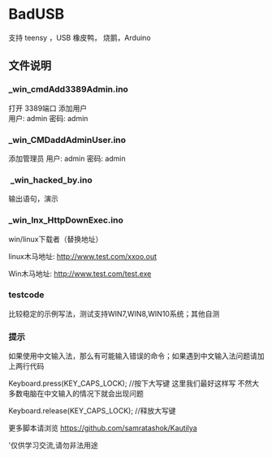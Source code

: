 # BadUSB
支持 teensy ，USB 橡皮鸭， 烧鹅，Arduino

## 文件说明



### _win_cmdAdd3389Admin.ino

打开 3389端口 添加用户  
用户: admin
密码: admin

### _win_CMDaddAdminUser.ino

添加管理员
用户: admin
密码: admin



###  _win_hacked_by.ino
输出语句，演示



### _win_lnx_HttpDownExec.ino

win/linux下载者（替换地址）

linux木马地址: http://www.test.com/xxoo.out

Win木马地址: http://www.test.com/test.exe

### testcode 
比较稳定的示例写法，测试支持WIN7,WIN8,WIN10系统；其他自测

### 提示

如果使用中文输入法，那么有可能输入错误的命令；如果遇到中文输入法问题请加上两行代码

Keyboard.press(KEY_CAPS_LOCK); //按下大写键 这里我们最好这样写 不然大多数电脑在中文输入的情况下就会出现问题

Keyboard.release(KEY_CAPS_LOCK); //释放大写键


更多脚本请浏览 https://github.com/samratashok/Kautilya


'仅供学习交流,请勿非法用途

